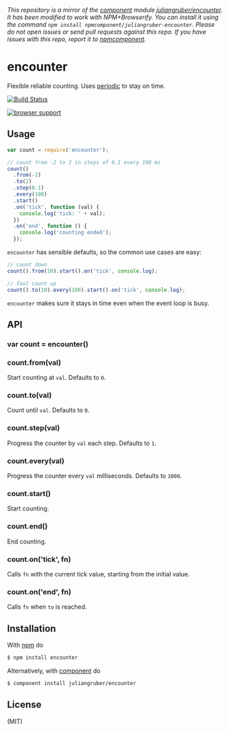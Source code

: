 *This repository is a mirror of the [component](http://component.io) module [juliangruber/encounter](http://github.com/juliangruber/encounter). It has been modified to work with NPM+Browserify. You can install it using the command `npm install npmcomponent/juliangruber-encounter`. Please do not open issues or send pull requests against this repo. If you have issues with this repo, report it to [npmcomponent](https://github.com/airportyh/npmcomponent).*
# encounter

Flexible reliable counting. Uses [periodic](https://github.com/juliangruber/periodic) to stay on time.

[![Build Status](https://travis-ci.org/juliangruber/encounter.png)](https://travis-ci.org/juliangruber/encounter)

[![browser support](https://ci.testling.com/juliangruber/encounter.png)](https://ci.testling.com/juliangruber/encounter)

## Usage

```js
var count = require('encounter');

// count from -2 to 2 in steps of 0.1 every 100 ms
count()
  .from(-2)
  .to(2)
  .step(0.1)
  .every(100)
  .start()
  .on('tick', function (val) {
    console.log('tick: ' + val);
  })
  .on('end', function () {
    console.log('counting ended');
  });
```

`encounter` has sensible defaults, so the common use cases are easy:

```js
// count down
count().from(10).start().on('tick', console.log);

// fast count up
count().to(10).every(100).start().on('tick', console.log);
```

`encounter` makes sure it stays in time even when the event loop is busy.

## API

### var count = encounter()

### count.from(val)

Start counting at `val`. Defaults to `0`.

### count.to(val)

Count until `val`. Defaults to `0`.

### count.step(val)

Progress the counter by `val` each step. Defaults to `1`.

### count.every(val)

Progress the counter every `val` milliseconds. Defaults to `1000`.

### count.start()

Start counting.

### count.end()

End counting.

### count.on('tick', fn)

Calls `fn` with the current tick value, starting from the initial value.

### count.on('end', fn)

Calls `fn` when `to` is reached.

## Installation

With [npm](http://npmjs.org) do

```bash
$ npm install encounter
```

Alternatively, with [component](http://component.io) do

```bash
$ component install juliangruber/encounter
```

## License

(MIT)
